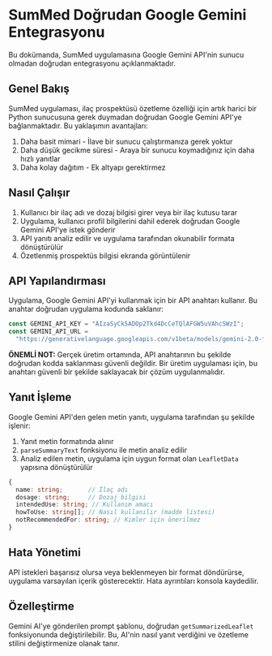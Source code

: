 # SumMed Doğrudan Google Gemini Entegrasyonu

Bu dokümanda, SumMed uygulamasına Google Gemini API'nin sunucu olmadan doğrudan entegrasyonu açıklanmaktadır.

## Genel Bakış

SumMed uygulaması, ilaç prospektüsü özetleme özelliği için artık harici bir Python sunucusuna gerek duymadan doğrudan Google Gemini API'ye bağlanmaktadır. Bu yaklaşımın avantajları:

1. Daha basit mimari - İlave bir sunucu çalıştırmanıza gerek yoktur
2. Daha düşük gecikme süresi - Araya bir sunucu koymadığınız için daha hızlı yanıtlar
3. Daha kolay dağıtım - Ek altyapı gerektirmez

## Nasıl Çalışır

1. Kullanıcı bir ilaç adı ve dozaj bilgisi girer veya bir ilaç kutusu tarar
2. Uygulama, kullanıcı profil bilgilerini dahil ederek doğrudan Google Gemini API'ye istek gönderir
3. API yanıtı analiz edilir ve uygulama tarafından okunabilir formata dönüştürülür
4. Özetlenmiş prospektüs bilgisi ekranda görüntülenir

## API Yapılandırması

Uygulama, Google Gemini API'yi kullanmak için bir API anahtarı kullanır. Bu anahtar doğrudan uygulama kodunda saklanır:

```typescript
const GEMINI_API_KEY = "AIzaSyCk5ADOp2Tkd4DcCeTQlAFGW5uVAhcSWzI";
const GEMINI_API_URL =
  "https://generativelanguage.googleapis.com/v1beta/models/gemini-2.0-flash:generateContent";
```

**ÖNEMLİ NOT:** Gerçek üretim ortamında, API anahtarının bu şekilde doğrudan kodda saklanması güvenli değildir. Bir üretim uygulaması için, bu anahtarı güvenli bir şekilde saklayacak bir çözüm uygulanmalıdır.

## Yanıt İşleme

Google Gemini API'den gelen metin yanıtı, uygulama tarafından şu şekilde işlenir:

1. Yanıt metin formatında alınır
2. `parseSummaryText` fonksiyonu ile metin analiz edilir
3. Analiz edilen metin, uygulama için uygun format olan `LeafletData` yapısına dönüştürülür

```typescript
{
  name: string;       // İlaç adı
  dosage: string;     // Dozaj bilgisi
  intendedUse: string; // Kullanım amacı
  howToUse: string[]; // Nasıl kullanılır (madde listesi)
  notRecommendedFor: string; // Kimler için önerilmez
}
```

## Hata Yönetimi

API istekleri başarısız olursa veya beklenmeyen bir format döndürürse, uygulama varsayılan içerik gösterecektir. Hata ayrıntıları konsola kaydedilir.

## Özelleştirme

Gemini AI'ye gönderilen prompt şablonu, doğrudan `getSummarizedLeaflet` fonksiyonunda değiştirilebilir. Bu, AI'nin nasıl yanıt verdiğini ve özetleme stilini değiştirmenize olanak tanır.
